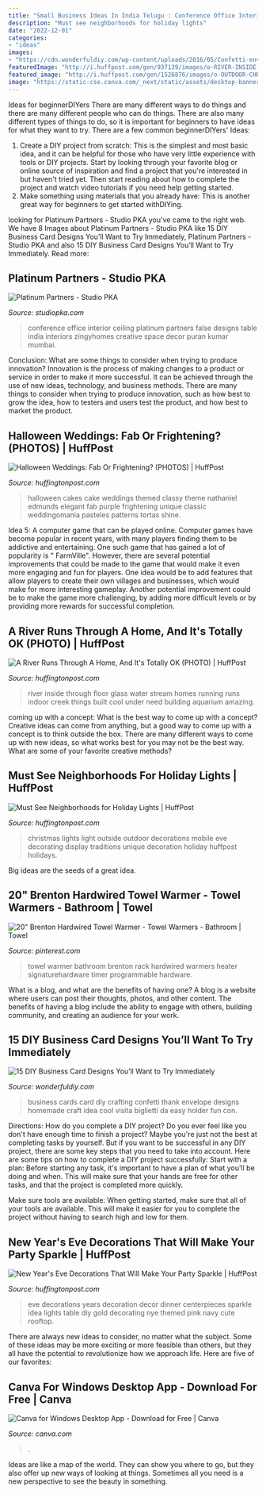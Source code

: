 ```yaml
---
title: "Small Business Ideas In India Telugu : Conference Office Interior Ceiling Platinum Partners False Designs Table India Interiors Zingyhomes Creative Space Decor Puran Kumar Mumbai"
description: "Must see neighborhoods for holiday lights"
date: "2022-12-01"
categories:
- "ideas"
images:
- "https://cdn.wonderfuldiy.com/wp-content/uploads/2016/05/Confetti-envelope-business-cards.jpg"
featuredImage: "http://i.huffpost.com/gen/937139/images/o-RIVER-INSIDE-HOUSE-facebook.jpg"
featured_image: "http://i.huffpost.com/gen/1526876/images/o-OUTDOOR-CHRISTMAS-LIGHTS-facebook.jpg"
image: "https://static-cse.canva.com/_next/static/assets/desktop-banner-bg.3394x1697.3e134ba4d3a9012b6ec8b89ea4f913e6.jpg"
---
```



Ideas for beginnerDIYers
There are many different ways to do things and there are many different people who can do things. There are also many different types of things to do, so it is important for beginners to have ideas for what they want to try. There are a few common beginnerDIYers' Ideas: 
1. Create a DIY project from scratch: This is the simplest and most basic idea, and it can be helpful for those who have very little experience with tools or DIY projects. Start by looking through your favorite blog or online source of inspiration and find a project that you're interested in but haven't tried yet. Then start reading about how to complete the project and watch video tutorials if you need help getting started. 
2. Make something using materials that you already have: This is another great way for beginners to get started withDIYing.

	

		
looking for Platinum Partners - Studio PKA you've came to the right web. We have 8 Images about Platinum Partners - Studio PKA like 15 DIY Business Card Designs You’ll Want to Try Immediately, Platinum Partners - Studio PKA and also 15 DIY Business Card Designs You’ll Want to Try Immediately. Read more:
		
    
## Platinum Partners - Studio PKA

<img loading=lazy src="https://www.studiopka.com/wp-content/uploads/2018/02/platinum_partners_5.jpg" onerror="this.onerror=null;this.src='https://tse3.mm.bing.net/th?id=OIP.DJLUmLBGPIex9Fc8pefESQHaE8&amp;pid=15.1';" alt="Platinum Partners - Studio PKA">

_Source: studiopka.com_

>conference office interior ceiling platinum partners false designs table india interiors zingyhomes creative space decor puran kumar mumbai. 

	

Conclusion: What are some things to consider when trying to produce innovation?
Innovation is the process of making changes to a product or service in order to make it more successful. It can be achieved through the use of new ideas, technology, and business methods. There are many things to consider when trying to produce innovation, such as how best to grow the idea, how to testers and users test the product, and how best to market the product.

    
## Halloween Weddings: Fab Or Frightening? (PHOTOS) | HuffPost

<img loading=lazy src="http://i.huffpost.com/gen/819106/images/o-HALLOWEEN-WEDDINGS-facebook.jpg" onerror="this.onerror=null;this.src='https://tse2.mm.bing.net/th?id=OIP.ksMcdqYGJJmckjl1dOtzqAHaLH&amp;pid=15.1';" alt="Halloween Weddings: Fab Or Frightening? (PHOTOS) | HuffPost">

_Source: huffingtonpost.com_

>halloween cakes cake weddings themed classy theme nathaniel edmunds elegant fab purple frightening unique classic weddingomania pasteles patterns tortas shine. 

	

Idea 5: A computer game that can be played online.
Computer games have become popular in recent years, with many players finding them to be addictive and entertaining. One such game that has gained a lot of popularity is " FarmVille". However, there are several potential improvements that could be made to the game that would make it even more engaging and fun for players. One idea would be to add features that allow players to create their own villages and businesses, which would make for more interesting gameplay. Another potential improvement could be to make the game more challenging, by adding more difficult levels or by providing more rewards for successful completion.

    
## A River Runs Through A Home, And It&#039;s Totally OK (PHOTO) | HuffPost

<img loading=lazy src="http://i.huffpost.com/gen/937139/images/o-RIVER-INSIDE-HOUSE-facebook.jpg" onerror="this.onerror=null;this.src='https://tse2.mm.bing.net/th?id=OIP.EyiWyjr7m1CW7m9mepA8HgHaLG&amp;pid=15.1';" alt="A River Runs Through A Home, And It&#039;s Totally OK (PHOTO) | HuffPost">

_Source: huffingtonpost.com_

>river inside through floor glass water stream homes running runs indoor creek things built cool under need building aquarium amazing. 

	

coming up with a concept: What is the best way to come up with a concept?
Creative ideas can come from anything, but a good way to come up with a concept is to think outside the box. There are many different ways to come up with new ideas, so what works best for you may not be the best way. What are some of your favorite creative methods?

    
## Must See Neighborhoods For Holiday Lights | HuffPost

<img loading=lazy src="http://i.huffpost.com/gen/1526876/images/o-OUTDOOR-CHRISTMAS-LIGHTS-facebook.jpg" onerror="this.onerror=null;this.src='https://tse1.mm.bing.net/th?id=OIP.0Hq1a3Iqdqmc34jTzUF8cgHaDt&amp;pid=15.1';" alt="Must See Neighborhoods for Holiday Lights | HuffPost">

_Source: huffingtonpost.com_

>christmas lights light outside outdoor decorations mobile eve decorating display traditions unique decoration holiday huffpost holidays. 

	

Big ideas are the seeds of a great idea.

    
## 20&quot; Brenton Hardwired Towel Warmer - Towel Warmers - Bathroom | Towel

<img loading=lazy src="https://i.pinimg.com/736x/72/54/06/725406902369b1afd5768e8026a2b9d7--towel-heater-bathroom-hardware.jpg" onerror="this.onerror=null;this.src='https://tse1.mm.bing.net/th?id=OIP.967peg3pm2oP9QmQhb9-NAHaHa&amp;pid=15.1';" alt="20&quot; Brenton Hardwired Towel Warmer - Towel Warmers - Bathroom | Towel">

_Source: pinterest.com_

>towel warmer bathroom brenton rack hardwired warmers heater signaturehardware timer programmable hardware. 

	

What is a blog, and what are the benefits of having one?
A blog is a website where users can post their thoughts, photos, and other content. The benefits of having a blog include the ability to engage with others, building community, and creating an audience for your work.

    
## 15 DIY Business Card Designs You’ll Want To Try Immediately

<img loading=lazy src="https://cdn.wonderfuldiy.com/wp-content/uploads/2016/05/Confetti-envelope-business-cards.jpg" onerror="this.onerror=null;this.src='https://tse2.mm.bing.net/th?id=OIP.JPkDyrf9jAmsuAZ9rol4PAHaFD&amp;pid=15.1';" alt="15 DIY Business Card Designs You’ll Want to Try Immediately">

_Source: wonderfuldiy.com_

>business cards card diy crafting confetti thank envelope designs homemade craft idea cool visita biglietti da easy holder fun con. 

	

Directions: How do you complete a DIY project?
Do you ever feel like you don't have enough time to finish a project? Maybe you're just not the best at completing tasks by yourself. But if you want to be successful in any DIY project, there are some key steps that you need to take into account. Here are some tips on how to complete a DIY project successfully:
Start with a plan: Before starting any task, it's important to have a plan of what you'll be doing and when. This will make sure that your hands are free for other tasks, and that the project is completed more quickly.

Make sure tools are available: When getting started, make sure that all of your tools are available. This will make it easier for you to complete the project without having to search high and low for them.

    
## New Year&#039;s Eve Decorations That Will Make Your Party Sparkle | HuffPost

<img loading=lazy src="http://i.huffpost.com/gen/920346/images/o-NEW-YEARS-EVE-DECORATIONS-facebook.jpg" onerror="this.onerror=null;this.src='https://tse1.mm.bing.net/th?id=OIP.c8WDKKIX3noYlWjrgIA1rQHaE7&amp;pid=15.1';" alt="New Year&#039;s Eve Decorations That Will Make Your Party Sparkle | HuffPost">

_Source: huffingtonpost.com_

>eve decorations years decoration decor dinner centerpieces sparkle idea lights table diy gold decorating nye themed pink navy cute rooftop. 

	

There are always new ideas to consider, no matter what the subject. Some of these ideas may be more exciting or more feasible than others, but they all have the potential to revolutionize how we approach life. Here are five of our favorites: 

    
## Canva For Windows Desktop App - Download For Free | Canva

<img loading=lazy src="https://static-cse.canva.com/_next/static/assets/desktop-banner-bg.3394x1697.3e134ba4d3a9012b6ec8b89ea4f913e6.jpg" onerror="this.onerror=null;this.src='https://tse4.mm.bing.net/th?id=OIP.2aaAQ7OR9aCuc9fnqMfitgHaDt&amp;pid=15.1';" alt="Canva for Windows Desktop App - Download for Free | Canva">

_Source: canva.com_

>. 

	

Ideas are like a map of the world. They can show you where to go, but they also offer up new ways of looking at things. Sometimes all you need is a new perspective to see the beauty in something.

